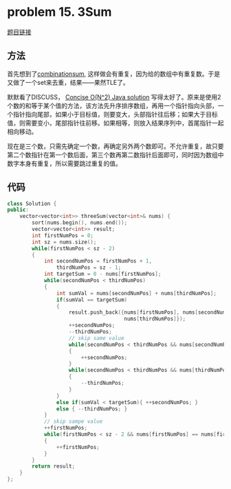 # problem 15. 3Sum

[题目链接](https://leetcode.com/problems/3sum/)

## 方法

首先想到了[combinationsum](prob39combinationsum.md), 这样做会有重复，因为给的数组中有重复数。于是又做了一个set来去重，结果——果然TLE了。

默默看了DISCUSS， [Concise O(N^2) Java solution](https://leetcode.com/discuss/23638/concise-o-n-2-java-solution) 写得太好了。原来是使用2个数的和等于某个值的方法，该方法先升序排序数组，再用一个指针指向头部，一个指针指向尾部，如果小于目标值，则要变大，头部指针往后移；如果大于目标值，则需要变小，尾部指针往前移。如果相等，则放入结果序列中，首尾指针一起相向移动。

现在是三个数，只需先确定一个数，再确定另外两个数即可。不允许重复，故只要第二个数指针在第一个数后面，第三个数再第二数指针后面即可，同时因为数组中数字本身有重复，所以需要跳过重复的值。

## 代码

```C++
class Solution {
public:
    vector<vector<int>> threeSum(vector<int>& nums) {
        sort(nums.begin(), nums.end());
        vector<vector<int>> result;
        int firstNumPos = 0;
        int sz = nums.size();
        while(firstNumPos < sz - 2)
        {
            int secondNumPos = firstNumPos + 1,
                thirdNumPos = sz - 1;
            int targetSum = 0 - nums[firstNumPos];
            while(secondNumPos < thirdNumPos)
            {
                int sumVal = nums[secondNumPos] + nums[thirdNumPos];
                if(sumVal == targetSum)
                {
                    result.push_back({nums[firstNumPos], nums[secondNumPos], 
                                      nums[thirdNumPos]});
                    ++secondNumPos;
                    --thirdNumPos;
                    // skip same value
                    while(secondNumPos < thirdNumPos && nums[secondNumPos] == nums[secondNumPos-1])
                    {
                        ++secondNumPos;
                    }
                    while(secondNumPos < thirdNumPos && nums[thirdNumPos] == nums[thirdNumPos+1])
                    {
                        --thirdNumPos;
                    }
                }
                else if(sumVal < targetSum){ ++secondNumPos; }
                else { --thirdNumPos; }
            }
            // skip sampe value
            ++firstNumPos;
            while(firstNumPos < sz - 2 && nums[firstNumPos] == nums[firstNumPos-1])
            {
                ++firstNumPos;
            }
        }
        return result;
    }
};
```